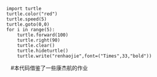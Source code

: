     import turtle
    turtle.color("red")
    turtle.speed(5)
    turtle.goto(0,0)
    for i in range(5):
        turtle.forward(100)
        turtle.right(90)
        turtle.clear()
        turtle.hideturtle()
        turtle.write("renhaojie",font=("Times",33,"bold"))
    
    

    #本代码借鉴了一些康杰航的作业

    

    
